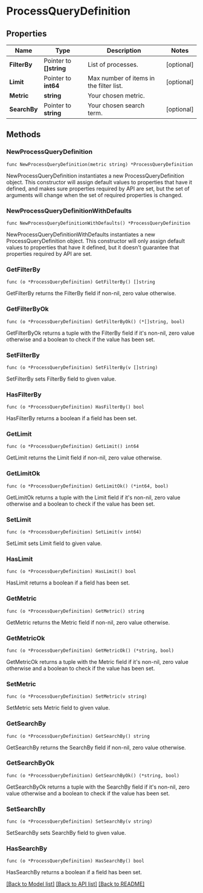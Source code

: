 # ProcessQueryDefinition

## Properties

Name | Type | Description | Notes
---- | ---- | ----------- | ------
**FilterBy** | Pointer to **[]string** | List of processes. | [optional] 
**Limit** | Pointer to **int64** | Max number of items in the filter list. | [optional] 
**Metric** | **string** | Your chosen metric. | 
**SearchBy** | Pointer to **string** | Your chosen search term. | [optional] 

## Methods

### NewProcessQueryDefinition

`func NewProcessQueryDefinition(metric string) *ProcessQueryDefinition`

NewProcessQueryDefinition instantiates a new ProcessQueryDefinition object.
This constructor will assign default values to properties that have it defined,
and makes sure properties required by API are set, but the set of arguments
will change when the set of required properties is changed.

### NewProcessQueryDefinitionWithDefaults

`func NewProcessQueryDefinitionWithDefaults() *ProcessQueryDefinition`

NewProcessQueryDefinitionWithDefaults instantiates a new ProcessQueryDefinition object.
This constructor will only assign default values to properties that have it defined,
but it doesn't guarantee that properties required by API are set.

### GetFilterBy

`func (o *ProcessQueryDefinition) GetFilterBy() []string`

GetFilterBy returns the FilterBy field if non-nil, zero value otherwise.

### GetFilterByOk

`func (o *ProcessQueryDefinition) GetFilterByOk() (*[]string, bool)`

GetFilterByOk returns a tuple with the FilterBy field if it's non-nil, zero value otherwise
and a boolean to check if the value has been set.

### SetFilterBy

`func (o *ProcessQueryDefinition) SetFilterBy(v []string)`

SetFilterBy sets FilterBy field to given value.

### HasFilterBy

`func (o *ProcessQueryDefinition) HasFilterBy() bool`

HasFilterBy returns a boolean if a field has been set.

### GetLimit

`func (o *ProcessQueryDefinition) GetLimit() int64`

GetLimit returns the Limit field if non-nil, zero value otherwise.

### GetLimitOk

`func (o *ProcessQueryDefinition) GetLimitOk() (*int64, bool)`

GetLimitOk returns a tuple with the Limit field if it's non-nil, zero value otherwise
and a boolean to check if the value has been set.

### SetLimit

`func (o *ProcessQueryDefinition) SetLimit(v int64)`

SetLimit sets Limit field to given value.

### HasLimit

`func (o *ProcessQueryDefinition) HasLimit() bool`

HasLimit returns a boolean if a field has been set.

### GetMetric

`func (o *ProcessQueryDefinition) GetMetric() string`

GetMetric returns the Metric field if non-nil, zero value otherwise.

### GetMetricOk

`func (o *ProcessQueryDefinition) GetMetricOk() (*string, bool)`

GetMetricOk returns a tuple with the Metric field if it's non-nil, zero value otherwise
and a boolean to check if the value has been set.

### SetMetric

`func (o *ProcessQueryDefinition) SetMetric(v string)`

SetMetric sets Metric field to given value.


### GetSearchBy

`func (o *ProcessQueryDefinition) GetSearchBy() string`

GetSearchBy returns the SearchBy field if non-nil, zero value otherwise.

### GetSearchByOk

`func (o *ProcessQueryDefinition) GetSearchByOk() (*string, bool)`

GetSearchByOk returns a tuple with the SearchBy field if it's non-nil, zero value otherwise
and a boolean to check if the value has been set.

### SetSearchBy

`func (o *ProcessQueryDefinition) SetSearchBy(v string)`

SetSearchBy sets SearchBy field to given value.

### HasSearchBy

`func (o *ProcessQueryDefinition) HasSearchBy() bool`

HasSearchBy returns a boolean if a field has been set.


[[Back to Model list]](../README.md#documentation-for-models) [[Back to API list]](../README.md#documentation-for-api-endpoints) [[Back to README]](../README.md)


